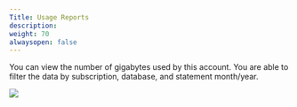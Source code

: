 ```yaml
---
Title: Usage Reports
description: 
weight: 70
alwaysopen: false
---
```

You can view the number of gigabytes used by this account. You are able
to filter the data by subscription, database, and statement month/year.

![](/images/rv/usage_report.png?width=1000&height=712)

